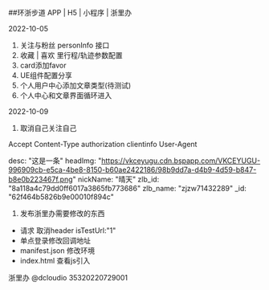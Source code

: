 ##环浙步道  APP | H5 | 小程序 | 浙里办

2022-10-05
1. 关注与粉丝  personInfo 接口
2. 收藏 | 喜欢 里行程/轨迹参数配置
3. card添加favor
4. UE组件配置分享
5. 个人用户中心添加文章类型(待测试)
6. 个人中心和文章界面循环进入

2022-10-09
1. 取消自己关注自己


Accept
Content-Type
authorization
clientinfo
User-Agent


desc: "这是一条"
headImg: "https://vkceyugu.cdn.bspapp.com/VKCEYUGU-996909cb-e5ca-4be8-8150-b60ae2422186/98b9dd7a-d4b9-4d59-b847-b8e0b223467f.png"
nickName: "晴天"
zlb_id: "8a118a4c79dd0ff6017a3865fb773686"
zlb_name: "zjzw71432289"
_id: "62f464b5826b9e00010f894c"


1. 发布浙里办需要修改的东西
- 请求 取消header isTestUrl:"1"
- 单点登录修改回调地址
- manifest.json 修改环境
- index.html 查看js引入

浙里办 @dcloudio  35320220729001